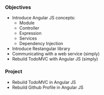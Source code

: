 ### Objectives

* Introduce Angular JS concepts:
  * Module
  * Controller
  * Expression
  * Services
  * Dependency Injection
* Introduce Restangular library
* Communicating with a web service (simply)
* Rebuild TodoMVC with Angular JS (simply)

### Project

* Rebuild TodoMVC in Angular JS
* Rebuild Github Profile in Angular JS
